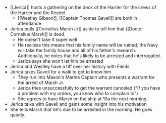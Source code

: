- [[Jerica]] hosts a gathering on the deck of the Harrier for the crews of the Harrier and the Kestrel.
	- [[Westley Gibson]], [[Captain Thomas Gavell]] are both in attendance
- Jerica pulls [[Cornelius Marsh Jr]] aside to tell him that [[Doctor Cornelius Marsh]] is dead.
	- He doesn't take it super well
	- He realizes this means that his family name will be ruined, the Navy will take the family house and all of his father's research.  Additionally, he notes that he's likely to be arrested and interrogated.
	- Jerica says she won't let him be arrested
- Jerica and Westley have a tiff over her history with Fields
- Jerica takes Gavell for a walk to get to know him
	- They run into Mason's Marine Captain who presents a warrant for the arrest of Marsh Jr.
	- Jerica tries unsuccessfully to get the warrant canceled ("If you have a problem with my orders, you know who to complain to")
	- She agrees to have Marsh on the ship at 10a the next morning.
- Jerica talks with Gavell and gains some insight into his motivation
- She tells Marsh that he's due to be arrested in the morning.  He goes quietly.
